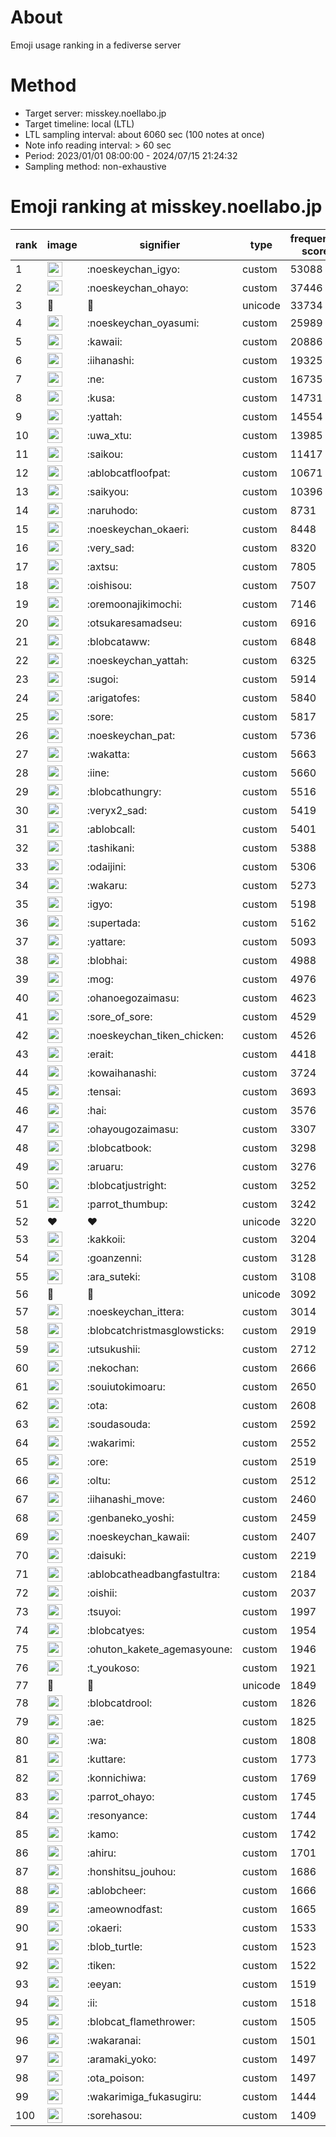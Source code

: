 # About
Emoji usage ranking in a fediverse server

# Method
- Target server: misskey.noellabo.jp
- Target timeline: local (LTL)
- LTL sampling interval: about 6060 sec (100 notes at once)
- Note info reading interval: > 60 sec
- Period: 2023/01/01 08:00:00 - 2024/07/15 21:24:32 
- Sampling method: non-exhaustive

# Emoji ranking at misskey.noellabo.jp

|rank|image|signifier|type|frequency score|
|----|----|----|----|----|
|1|<img height="24" src="https://misskey.noellabo.jp/emoji/noeskeychan_igyo.webp">|:noeskeychan_igyo:|custom|53088|
|2|<img height="24" src="https://misskey.noellabo.jp/emoji/noeskeychan_ohayo.webp">|:noeskeychan_ohayo:|custom|37446|
|3|🎉|🎉|unicode|33734|
|4|<img height="24" src="https://misskey.noellabo.jp/emoji/noeskeychan_oyasumi.webp">|:noeskeychan_oyasumi:|custom|25989|
|5|<img height="24" src="https://misskey.noellabo.jp/emoji/kawaii.webp">|:kawaii:|custom|20886|
|6|<img height="24" src="https://misskey.noellabo.jp/emoji/iihanashi.webp">|:iihanashi:|custom|19325|
|7|<img height="24" src="https://misskey.noellabo.jp/emoji/ne.webp">|:ne:|custom|16735|
|8|<img height="24" src="https://misskey.noellabo.jp/emoji/kusa.webp">|:kusa:|custom|14731|
|9|<img height="24" src="https://misskey.noellabo.jp/emoji/yattah.webp">|:yattah:|custom|14554|
|10|<img height="24" src="https://misskey.noellabo.jp/emoji/uwa_xtu.webp">|:uwa_xtu:|custom|13985|
|11|<img height="24" src="https://misskey.noellabo.jp/emoji/saikou.webp">|:saikou:|custom|11417|
|12|<img height="24" src="https://misskey.noellabo.jp/emoji/ablobcatfloofpat.webp">|:ablobcatfloofpat:|custom|10671|
|13|<img height="24" src="https://misskey.noellabo.jp/emoji/saikyou.webp">|:saikyou:|custom|10396|
|14|<img height="24" src="https://misskey.noellabo.jp/emoji/naruhodo.webp">|:naruhodo:|custom|8731|
|15|<img height="24" src="https://misskey.noellabo.jp/emoji/noeskeychan_okaeri.webp">|:noeskeychan_okaeri:|custom|8448|
|16|<img height="24" src="https://misskey.noellabo.jp/emoji/very_sad.webp">|:very_sad:|custom|8320|
|17|<img height="24" src="https://misskey.noellabo.jp/emoji/axtsu.webp">|:axtsu:|custom|7805|
|18|<img height="24" src="https://misskey.noellabo.jp/emoji/oishisou.webp">|:oishisou:|custom|7507|
|19|<img height="24" src="https://misskey.noellabo.jp/emoji/oremoonajikimochi.webp">|:oremoonajikimochi:|custom|7146|
|20|<img height="24" src="https://misskey.noellabo.jp/emoji/otsukaresamadseu.webp">|:otsukaresamadseu:|custom|6916|
|21|<img height="24" src="https://misskey.noellabo.jp/emoji/blobcataww.webp">|:blobcataww:|custom|6848|
|22|<img height="24" src="https://misskey.noellabo.jp/emoji/noeskeychan_yattah.webp">|:noeskeychan_yattah:|custom|6325|
|23|<img height="24" src="https://misskey.noellabo.jp/emoji/sugoi.webp">|:sugoi:|custom|5914|
|24|<img height="24" src="https://misskey.noellabo.jp/emoji/arigatofes.webp">|:arigatofes:|custom|5840|
|25|<img height="24" src="https://misskey.noellabo.jp/emoji/sore.webp">|:sore:|custom|5817|
|26|<img height="24" src="https://misskey.noellabo.jp/emoji/noeskeychan_pat.webp">|:noeskeychan_pat:|custom|5736|
|27|<img height="24" src="https://misskey.noellabo.jp/emoji/wakatta.webp">|:wakatta:|custom|5663|
|28|<img height="24" src="https://misskey.noellabo.jp/emoji/iine.webp">|:iine:|custom|5660|
|29|<img height="24" src="https://misskey.noellabo.jp/emoji/blobcathungry.webp">|:blobcathungry:|custom|5516|
|30|<img height="24" src="https://misskey.noellabo.jp/emoji/veryx2_sad.webp">|:veryx2_sad:|custom|5419|
|31|<img height="24" src="https://misskey.noellabo.jp/emoji/ablobcall.webp">|:ablobcall:|custom|5401|
|32|<img height="24" src="https://misskey.noellabo.jp/emoji/tashikani.webp">|:tashikani:|custom|5388|
|33|<img height="24" src="https://misskey.noellabo.jp/emoji/odaijini.webp">|:odaijini:|custom|5306|
|34|<img height="24" src="https://misskey.noellabo.jp/emoji/wakaru.webp">|:wakaru:|custom|5273|
|35|<img height="24" src="https://misskey.noellabo.jp/emoji/igyo.webp">|:igyo:|custom|5198|
|36|<img height="24" src="https://misskey.noellabo.jp/emoji/supertada.webp">|:supertada:|custom|5162|
|37|<img height="24" src="https://misskey.noellabo.jp/emoji/yattare.webp">|:yattare:|custom|5093|
|38|<img height="24" src="https://misskey.noellabo.jp/emoji/blobhai.webp">|:blobhai:|custom|4988|
|39|<img height="24" src="https://misskey.noellabo.jp/emoji/mog.webp">|:mog:|custom|4976|
|40|<img height="24" src="https://misskey.noellabo.jp/emoji/ohanoegozaimasu.webp">|:ohanoegozaimasu:|custom|4623|
|41|<img height="24" src="https://misskey.noellabo.jp/emoji/sore_of_sore.webp">|:sore_of_sore:|custom|4529|
|42|<img height="24" src="https://misskey.noellabo.jp/emoji/noeskeychan_tiken_chicken.webp">|:noeskeychan_tiken_chicken:|custom|4526|
|43|<img height="24" src="https://misskey.noellabo.jp/emoji/erait.webp">|:erait:|custom|4418|
|44|<img height="24" src="https://misskey.noellabo.jp/emoji/kowaihanashi.webp">|:kowaihanashi:|custom|3724|
|45|<img height="24" src="https://misskey.noellabo.jp/emoji/tensai.webp">|:tensai:|custom|3693|
|46|<img height="24" src="https://misskey.noellabo.jp/emoji/hai.webp">|:hai:|custom|3576|
|47|<img height="24" src="https://misskey.noellabo.jp/emoji/ohayougozaimasu.webp">|:ohayougozaimasu:|custom|3307|
|48|<img height="24" src="https://misskey.noellabo.jp/emoji/blobcatbook.webp">|:blobcatbook:|custom|3298|
|49|<img height="24" src="https://misskey.noellabo.jp/emoji/aruaru.webp">|:aruaru:|custom|3276|
|50|<img height="24" src="https://misskey.noellabo.jp/emoji/blobcatjustright.webp">|:blobcatjustright:|custom|3252|
|51|<img height="24" src="https://misskey.noellabo.jp/emoji/parrot_thumbup.webp">|:parrot_thumbup:|custom|3242|
|52|❤|❤|unicode|3220|
|53|<img height="24" src="https://misskey.noellabo.jp/emoji/kakkoii.webp">|:kakkoii:|custom|3204|
|54|<img height="24" src="https://misskey.noellabo.jp/emoji/goanzenni.webp">|:goanzenni:|custom|3128|
|55|<img height="24" src="https://misskey.noellabo.jp/emoji/ara_suteki.webp">|:ara_suteki:|custom|3108|
|56|🍗|🍗|unicode|3092|
|57|<img height="24" src="https://misskey.noellabo.jp/emoji/noeskeychan_ittera.webp">|:noeskeychan_ittera:|custom|3014|
|58|<img height="24" src="https://misskey.noellabo.jp/emoji/blobcatchristmasglowsticks.webp">|:blobcatchristmasglowsticks:|custom|2919|
|59|<img height="24" src="https://misskey.noellabo.jp/emoji/utsukushii.webp">|:utsukushii:|custom|2712|
|60|<img height="24" src="https://misskey.noellabo.jp/emoji/nekochan.webp">|:nekochan:|custom|2666|
|61|<img height="24" src="https://misskey.noellabo.jp/emoji/souiutokimoaru.webp">|:souiutokimoaru:|custom|2650|
|62|<img height="24" src="https://misskey.noellabo.jp/emoji/ota.webp">|:ota:|custom|2608|
|63|<img height="24" src="https://misskey.noellabo.jp/emoji/soudasouda.webp">|:soudasouda:|custom|2592|
|64|<img height="24" src="https://misskey.noellabo.jp/emoji/wakarimi.webp">|:wakarimi:|custom|2552|
|65|<img height="24" src="https://misskey.noellabo.jp/emoji/ore.webp">|:ore:|custom|2519|
|66|<img height="24" src="https://misskey.noellabo.jp/emoji/oltu.webp">|:oltu:|custom|2512|
|67|<img height="24" src="https://misskey.noellabo.jp/emoji/iihanashi_move.webp">|:iihanashi_move:|custom|2460|
|68|<img height="24" src="https://misskey.noellabo.jp/emoji/genbaneko_yoshi.webp">|:genbaneko_yoshi:|custom|2459|
|69|<img height="24" src="https://misskey.noellabo.jp/emoji/noeskeychan_kawaii.webp">|:noeskeychan_kawaii:|custom|2407|
|70|<img height="24" src="https://misskey.noellabo.jp/emoji/daisuki.webp">|:daisuki:|custom|2219|
|71|<img height="24" src="https://misskey.noellabo.jp/emoji/ablobcatheadbangfastultra.webp">|:ablobcatheadbangfastultra:|custom|2184|
|72|<img height="24" src="https://misskey.noellabo.jp/emoji/oishii.webp">|:oishii:|custom|2037|
|73|<img height="24" src="https://misskey.noellabo.jp/emoji/tsuyoi.webp">|:tsuyoi:|custom|1997|
|74|<img height="24" src="https://misskey.noellabo.jp/emoji/blobcatyes.webp">|:blobcatyes:|custom|1954|
|75|<img height="24" src="https://misskey.noellabo.jp/emoji/ohuton_kakete_agemasyoune.webp">|:ohuton_kakete_agemasyoune:|custom|1946|
|76|<img height="24" src="https://misskey.noellabo.jp/emoji/t_youkoso.webp">|:t_youkoso:|custom|1921|
|77|👀|👀|unicode|1849|
|78|<img height="24" src="https://misskey.noellabo.jp/emoji/blobcatdrool.webp">|:blobcatdrool:|custom|1826|
|79|<img height="24" src="https://misskey.noellabo.jp/emoji/ae.webp">|:ae:|custom|1825|
|80|<img height="24" src="https://misskey.noellabo.jp/emoji/wa.webp">|:wa:|custom|1808|
|81|<img height="24" src="https://misskey.noellabo.jp/emoji/kuttare.webp">|:kuttare:|custom|1773|
|82|<img height="24" src="https://misskey.noellabo.jp/emoji/konnichiwa.webp">|:konnichiwa:|custom|1769|
|83|<img height="24" src="https://misskey.noellabo.jp/emoji/parrot_ohayo.webp">|:parrot_ohayo:|custom|1745|
|84|<img height="24" src="https://misskey.noellabo.jp/emoji/resonyance.webp">|:resonyance:|custom|1744|
|85|<img height="24" src="https://misskey.noellabo.jp/emoji/kamo.webp">|:kamo:|custom|1742|
|86|<img height="24" src="https://misskey.noellabo.jp/emoji/ahiru.webp">|:ahiru:|custom|1701|
|87|<img height="24" src="https://misskey.noellabo.jp/emoji/honshitsu_jouhou.webp">|:honshitsu_jouhou:|custom|1686|
|88|<img height="24" src="https://misskey.noellabo.jp/emoji/ablobcheer.webp">|:ablobcheer:|custom|1666|
|89|<img height="24" src="https://misskey.noellabo.jp/emoji/ameownodfast.webp">|:ameownodfast:|custom|1665|
|90|<img height="24" src="https://misskey.noellabo.jp/emoji/okaeri.webp">|:okaeri:|custom|1533|
|91|<img height="24" src="https://misskey.noellabo.jp/emoji/blob_turtle.webp">|:blob_turtle:|custom|1523|
|92|<img height="24" src="https://misskey.noellabo.jp/emoji/tiken.webp">|:tiken:|custom|1522|
|93|<img height="24" src="https://misskey.noellabo.jp/emoji/eeyan.webp">|:eeyan:|custom|1519|
|94|<img height="24" src="https://misskey.noellabo.jp/emoji/ii.webp">|:ii:|custom|1518|
|95|<img height="24" src="https://misskey.noellabo.jp/emoji/blobcat_flamethrower.webp">|:blobcat_flamethrower:|custom|1505|
|96|<img height="24" src="https://misskey.noellabo.jp/emoji/wakaranai.webp">|:wakaranai:|custom|1501|
|97|<img height="24" src="https://misskey.noellabo.jp/emoji/aramaki_yoko.webp">|:aramaki_yoko:|custom|1497|
|98|<img height="24" src="https://misskey.noellabo.jp/emoji/ota_poison.webp">|:ota_poison:|custom|1497|
|99|<img height="24" src="https://misskey.noellabo.jp/emoji/wakarimiga_fukasugiru.webp">|:wakarimiga_fukasugiru:|custom|1444|
|100|<img height="24" src="https://misskey.noellabo.jp/emoji/sorehasou.webp">|:sorehasou:|custom|1409|
